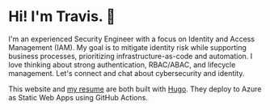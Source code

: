 # Hi! I'm Travis. :wave:

I'm an experienced Security Engineer with a focus on Identity and Access Management (IAM). My goal is to mitigate identity risk while supporting business processes, prioritizing infrastructure-as-code and automation. I love thinking about strong authentication, RBAC/ABAC, and lifecycle management. Let's connect and chat about cybersecurity and identity.  

This website and [my resume](https://resume.tbaraki.net) are both built with [Hugo](https://gohugo.io). They deploy to Azure as Static Web Apps using GitHub Actions.
